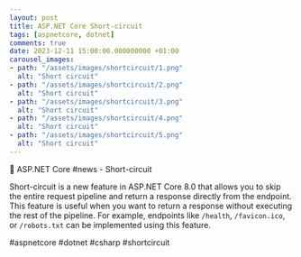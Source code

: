 ```yaml
---
layout: post
title: ASP.NET Core Short-circuit
tags: [aspnetcore, dotnet]
comments: true
date: 2023-12-11 15:00:00.000000000 +01:00
carousel_images:
- path: "/assets/images/shortcircuit/1.png"
  alt: "Short circuit"
- path: "/assets/images/shortcircuit/2.png"
  alt: "Short circuit"
- path: "/assets/images/shortcircuit/3.png"
  alt: "Short circuit"
- path: "/assets/images/shortcircuit/4.png"
  alt: "Short circuit"
- path: "/assets/images/shortcircuit/5.png"
  alt: "Short circuit"
---
```


🚀 ASP.NET Core #news - Short-circuit

Short-circuit is a new feature in ASP.NET Core 8.0 that allows you to skip the entire request pipeline and return a response directly from the endpoint. This feature is useful when you want to return a response without executing the rest of the pipeline. For example, endpoints like `/health`, `/favicon.ico`, or `/robots.txt` can be implemented using this feature.

#aspnetcore #dotnet #csharp #shortcircuit